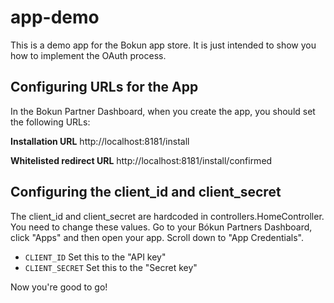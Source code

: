 # app-demo

This is a demo app for the Bokun app store. 
It is just intended to show you how to implement the OAuth process.

## Configuring URLs for the App
In the Bokun Partner Dashboard, when you create the app, you should set the following URLs:

**Installation URL** 
http://localhost:8181/install

**Whitelisted redirect URL**
http://localhost:8181/install/confirmed

## Configuring the client_id and client_secret
The client_id and client_secret are hardcoded in controllers.HomeController.
You need to change these values. Go to your Bókun Partners Dashboard, click "Apps" and then open your app.
Scroll down to "App Credentials".

* `CLIENT_ID`  Set this to the "API key"
* `CLIENT_SECRET`  Set this to the "Secret key"

Now you're good to go!